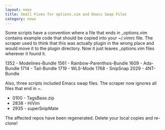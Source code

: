 ```yaml
---
layout: news
title: Small Fixes for options.vim and Emacs Swap Files
category: news
---
```


Some scripts have a convention where a file that ends in \_options.vim
contains example code that should be copied into your ~/.vimrc file.
The scraper used to think that this was actually plugin in the wrong place
and would move it to the plugin directory.  Now it just leaves \_options.vim
files wherever it found it.

 1352 - Modelines-Bundle
 1561 - Rainbow-Parenthsis-Bundle
 1609 - Ada-Bundle
 1714 - Tail-Bundle
 1719 - WLS-Mode
 1768 - SnipSnap
 2029 - 4NT-Bundle

Also, three scripts included Emacs swap files.  The scraper now ignores all
files that end in ~.

 * 0100 - TagsBase.zip
 * 2838 - HiVim
 * 2935 - superSnipMate

The affected repos have been regenerated.  Delete your local copies
and re-clone!

